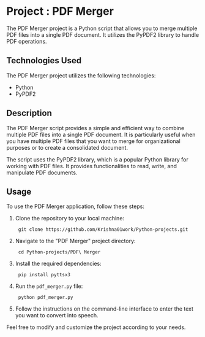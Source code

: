 # Project : PDF Merger

The PDF Merger project is a Python script that allows you to merge multiple PDF files into a single PDF document. It utilizes the PyPDF2 library to handle PDF operations.

## Technologies Used

The PDF Merger project utilizes the following technologies:

- Python
- PyPDF2

## Description

The PDF Merger script provides a simple and efficient way to combine multiple PDF files into a single PDF document. It is particularly useful when you have multiple PDF files that you want to merge for organizational purposes or to create a consolidated document.

The script uses the PyPDF2 library, which is a popular Python library for working with PDF files. It provides functionalities to read, write, and manipulate PDF documents.

## Usage

To use the PDF Merger application, follow these steps:

1. Clone the repository to your local machine:

        git clone https://github.com/Krishna01work/Python-projects.git

2. Navigate to the "PDF Merger" project directory:

        cd Python-projects/PDF\ Merger
3. Install the required dependencies:

        pip install pyttsx3
4. Run the `pdf_merger.py` file:
       
        python pdf_merger.py

5. Follow the instructions on the command-line interface to enter the text you want to convert into speech.

Feel free to modify and customize the project according to your needs.
